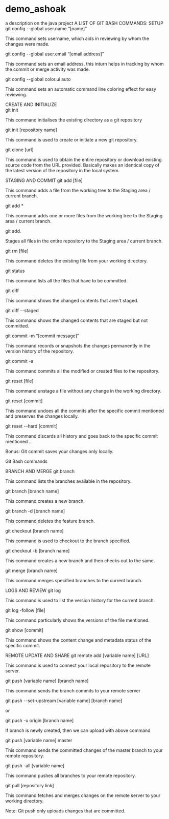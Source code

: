 # demo_ashoak
a description on the java project 
A LIST OF GIT BASH COMMANDS:
SETUP 
git config --global user.name “[name]”

This command sets username, which aids in reviewing by whom the changes were made. 

git config --global user.email “[email address]”

This command sets an email address, this inturn helps in tracking by whom the commit or merge activity was made.

git config --global color.ui auto

This command sets an automatic command line coloring effect for easy reviewing.  

CREATE AND INITIALIZE  
git init

This command initialises the existing directory as a git repository

git init [repository name]

This command is used to create or initiate a new git repository.

git clone [url]

This command is used to obtain the entire repository or download existing source code from the URL provided. Basically makes an identical copy of the latest version of the repository in the local system.

STAGING AND COMMIT
git add [file]

This command adds a file from the working tree to the Staging area / current branch.

git add *

This command adds one or more files from the working tree to the Staging area / current branch.

git add.

Stages all files in the entire repository to the Staging area / current branch.

git rm [file]

This command deletes the existing file from your working directory.

git status

This command lists all the files that have to be committed.

git diff 

This command shows the changed contents that aren't staged.

git diff --staged 

This command shows the changed contents that are staged but not committed.

git commit -m “[commit message]”

This command records or snapshots the changes permanently in the version history of the repository.

git commit -a

This command commits all the modified or created files to the repository.

git reset [file]

This command unstage a file without any change in the working directory.

git reset [commit]

This command undoes all the commits after the specific commit mentioned and preserves the changes locally.

git reset --hard [commit]

This command discards all history and goes back to the specific commit mentioned ..

Bonus: Git commit saves your changes only locally.



Git Bash commands

BRANCH AND MERGE
git branch

This command lists the branches available in the repository.

git branch [branch name]

This command creates a new branch.

git branch -d [branch name]

This command deletes the feature branch.

git checkout [branch name]

This command is used to checkout to the branch specified.

git checkout -b [branch name]

This command creates a new branch and then checks out to the same.

git merge [branch name]

This command merges specified branches to the current branch.

LOGS AND REVIEW
git log

This command is used to list the version history for the current branch.

git log -follow [file]

This command particularly shows the versions of the file mentioned.

git show [commit]

This command shows the content change and metadata status of the specific commit. 

REMOTE UPDATE AND SHARE
git remote add [variable name] [URL]

This command is used to connect your local repository to the remote server.

git push [variable name] [branch name]

This command sends the branch commits to your remote server

git push --set-upstream [variable name] [branch name]

or 

git push -u origin [branch name]

If branch is newly created, then we can upload with above command 

git push [variable name] master

This command sends the committed changes of the master branch to your remote repository.

git push -all [variable name]

This command pushes all branches to your remote repository.

git pull [repository link]

This command fetches and merges changes on the remote server to your working directory. 

Note: Git push only uploads changes that are committed.
